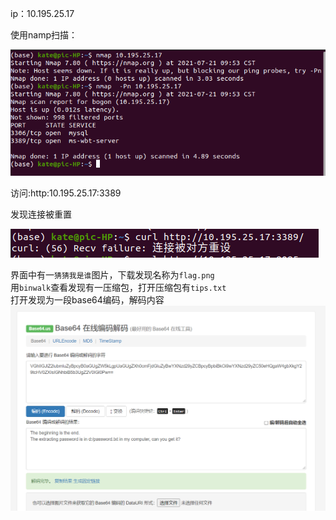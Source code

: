 ip：10.195.25.17

使用namp扫描：

![image-20210721095431062](README.assets/image-20210721095431062.png)

访问:http:10.195.25.17:3389

发现连接被重置

![image-20210721095634773](README.assets/image-20210721095634773.png)

界面中有一`猜猜我是谁`图片，下载发现名称为`flag.png`  
用`binwalk`查看发现有一压缩包，打开压缩包有`tips.txt`  
打开发现为一段base64编码，解码内容  
![base64](README.assets/base64.png)